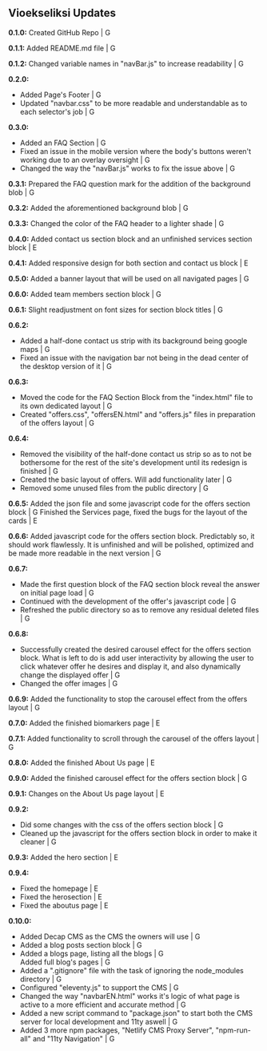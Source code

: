 ## Vioekseliksi Updates

**0.1.0:** Created GitHub Repo | G

**0.1.1:** Added README.md file | G

**0.1.2:** Changed variable names in "navBar.js" to increase readability | G

**0.2.0:** <ul>
				<li>Added Page's Footer | G</li>
				<li>Updated "navbar.css" to be more readable and understandable as to each selector's job | G</li>
			</ul>

**0.3.0:** <ul>
				<li>Added an FAQ Section | G</li>
				<li>Fixed an issue in the mobile version where the body's buttons weren't working due to an overlay oversight | G</li>
				<li>Changed the way the "navBar.js" works to fix the issue above | G</li>
			</ul>

**0.3.1:** Prepared the FAQ question mark for the addition of the background blob | G

**0.3.2:** Added the aforementioned background blob | G

**0.3.3:** Changed the color of the FAQ header to a lighter shade | G

**0.4.0:** Added contact us section block and an unfinished services section block | E

**0.4.1:** Added responsive design for both section and contact us block | E

**0.5.0:** Added a banner layout that will be used on all navigated pages | G

**0.6.0:** Added team members section block | G

**0.6.1:** Slight readjustment on font sizes for section block titles | G

**0.6.2:** <ul>
				<li>Added a half-done contact us strip with its background being google maps | G</li>
				<li>Fixed an issue with the navigation bar not being in the dead center of the desktop version of it | G</li>
			</ul>

**0.6.3:** <ul>
				<li>Moved the code for the FAQ Section Block from the "index.html" file to its own dedicated layout | G</li>
				<li>Created "offers.css", "offersEN.html" and "offers.js" files in preparation of the offers layout | G</li>
			</ul>

**0.6.4:** <ul>
				<li>Removed the visibility of the half-done contact us strip so as to not be bothersome for the rest of the site's development until its redesign is finished | G</li>
				<li>Created the basic layout of offers. Will add functionality later | G</li>
				<li>Removed some unused files from the public directory | G</li>
			</ul>

**0.6.5:** Added the json file and some javascript code for the offers section block | G
           Finished the Services page, fixed the bugs for the layout of the cards | E

**0.6.6:** Added javascript code for the offers section block. Predictably so, it should work flawlessly. It is unfinished and will be polished, optimized and be made more readable in the next version | G

**0.6.7:** <ul>
				<li>Made the first question block of the FAQ section block reveal the answer on initial page load | G</li>
				<li>Continued with the development of the offer's javascript code | G</li>
				<li>Refreshed the public directory so as to remove any residual deleted files | G</li>
			</ul>

**0.6.8:** <ul>
				<li>Successfully created the desired carousel effect for the offers section block. What is left to do is add user interactivity by allowing the user to click whatever offer he desires and display it, and also dynamically change the displayed offer | G</li>
				<li>Changed the offer images | G</li>
			</ul>

**0.6.9:** Added the functionality to stop the carousel effect from the offers layout | G

**0.7.0:** Added the finished biomarkers page | E

**0.7.1:** Added functionality to scroll through the carousel of the offers layout | G

**0.8.0:** Added the finished About Us page | E

**0.9.0:** Added the finished carousel effect for the offers section block | G

**0.9.1:** Changes on the About Us page layout | E

**0.9.2:** <ul>
				<li>Did some changes with the css of the offers section block | G</li>
				<li>Cleaned up the javascript for the offers section block in order to make it cleaner | G</li>
			</ul>

**0.9.3:**  Added the hero section | E

**0.9.4:**  <ul>
               <li>Fixed the homepage | E </li>
               <li>Fixed the herosection | E </li>
			   <li>Fixed the aboutus page | E </li>
			</ul>

**0.10.0:** <ul>
				<li>Added Decap CMS as the CMS the owners will use | G </li>
				<li>Added a blog posts section block | G </li>
				<li>Added a blogs page, listing all the blogs | G </li>
				</li>Added full blog's pages | G </li>
				<li>Added a ".gitignore" file with the task of ignoring the node_modules directory | G</li>
				<li>Configured "eleventy.js" to support the CMS | G </li>
				<li>Changed the way "navbarEN.html" works it's logic of what page is active to a more efficient and accurate method | G </li>
				<li>Added a new script command to "package.json" to start both the CMS server for local development and 11ty aswell | G </li>
				<li>Added 3 more npm packages, "Netlify CMS Proxy Server", "npm-run-all" and "11ty Navigation" | G </li>
			</ul>


